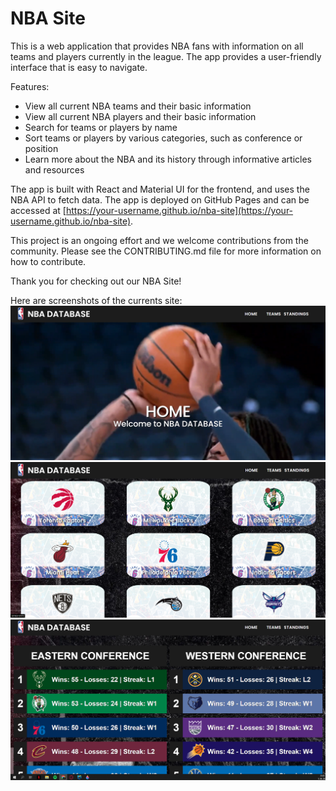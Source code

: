 # NBA Site

This is a web application that provides NBA fans with information on all teams and players currently in the league. The app provides a user-friendly interface that is easy to navigate.

Features:
- View all current NBA teams and their basic information
- View all current NBA players and their basic information
- Search for teams or players by name
- Sort teams or players by various categories, such as conference or position
- Learn more about the NBA and its history through informative articles and resources

The app is built with React and Material UI for the frontend, and uses the NBA API to fetch data. The app is deployed on GitHub Pages and can be accessed at [https://your-username.github.io/nba-site](https://your-username.github.io/nba-site).

This project is an ongoing effort and we welcome contributions from the community. Please see the CONTRIBUTING.md file for more information on how to contribute.

Thank you for checking out our NBA Site!

Here are screenshots of the currents site:
![Home](nba-site/src/assets/Img/Home_screenshot.png)
![Teams](nba-site/src/assets/Img/Teams_screenshot.png)
![Standings](nba-site/src/assets/Img/Standings_screenshot.png)
